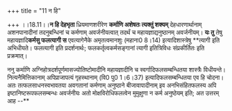 +++
title = "11 न हि"

+++
।।18.11।।**न हि देहभृता** ध्रियमाणशरीरेण **कर्माणि अशेषतः त्यक्तुं
शक्यम्** देहधारणार्थानाम् अशनपानादीनां तदनुबन्धिनां च कर्मणाम्
अवर्जनीयत्वात् तदर्थं च महायज्ञाद्यनुष्ठानम् अवर्जनीयम्। **यः तु** तेषु
महायज्ञादि**कर्मसु फलत्यागी स** एवत्यागेनैके अमृतत्वमानशुः (महाना0 8।14)
इत्यादिशास्त्रेषु **त्यागी इति अभिधीयते। फलत्यागी इति प्रदर्शनार्थः;
फलकर्तृत्वकर्मसङ्गानां त्यागी इतित्रिविधः संप्रकीर्तितः इति
प्रक्रमात्।  
  
ननु कर्माणि अग्निहोत्रदर्शपूर्णमासज्योतिष्टोमादीनि महायज्ञादीनि च
स्वर्गादिफलसम्बन्धितया शास्त्रैः विधीयन्ते। नित्यनैमित्तिकानाम्
अपिप्राजापत्यं गृहस्थानाम् (वि0 पु0 1।6।37) इत्यादिफलसम्बन्धितया एव हि
चोदना। अतः तत्फलसाधनस्वभावतया अवगतानां कर्मणाम् अनुष्ठाने बीजावापादीनाम्
इव अनभिसंहितफलस्य अपि इष्टानिष्टरूपफलसम्बन्धः अवर्जनीयः अतो
मोक्षविरोधिफलत्वेन मुमुक्षुणा न कर्म अनुष्ठेयम् इति; अत उत्तरम् आह --**
